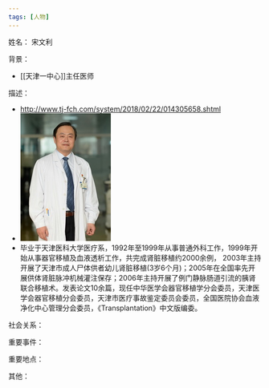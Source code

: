 ```yaml
---
tags: [人物]
---
```


姓名：
宋文利

背景：
- [[天津一中心]]主任医师

描述：
- http://www.tj-fch.com/system/2018/02/22/014305658.shtml
- ![宋文利](assets/11192310_970304.jpg)
- 毕业于天津医科大学医疗系，1992年至1999年从事普通外科工作，1999年开始从事器官移植及血液透析工作，共完成肾脏移植约2000余例， 2003年主持开展了天津市成人尸体供者幼儿肾脏移植(3岁6个月)；2005年在全国率先开展供体肾脏脉冲机械灌注保存；2006年主持开展了例门静脉肠道引流的胰肾联合移植术。发表论文10余篇，现任中华医学会器官移植学分会委员，天津医学会器官移植分会委员，天津市医疗事故鉴定委员会委员，全国医院协会血液净化中心管理分会委员，《Transplantation》中文版编委。

社会关系：

重要事件：

重要地点：

其他：
